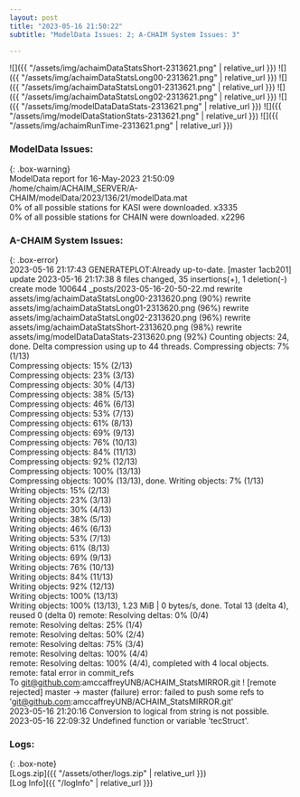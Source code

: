 ```yaml
---
layout: post
title: "2023-05-16 21:50:22"
subtitle: "ModelData Issues: 2; A-CHAIM System Issues: 3"

---
```


![]({{ "/assets/img/achaimDataStatsShort-2313621.png" | relative_url }})
![]({{ "/assets/img/achaimDataStatsLong00-2313621.png" | relative_url }})
![]({{ "/assets/img/achaimDataStatsLong01-2313621.png" | relative_url }})
![]({{ "/assets/img/achaimDataStatsLong02-2313621.png" | relative_url }})
![]({{ "/assets/img/modelDataDataStats-2313621.png" | relative_url }})
![]({{ "/assets/img/modelDataStationStats-2313621.png" | relative_url }})
![]({{ "/assets/img/achaimRunTime-2313621.png" | relative_url }})


### ModelData Issues:  
  
{: .box-warning}  
 ModelData report for 16-May-2023 21:50:09   
 /home/chaim/ACHAIM_SERVER/A-CHAIM/modelData/2023/136/21/modelData.mat   
 0% of all possible stations for KASI were downloaded. x3335   
 0% of all possible stations for CHAIN were downloaded. x2296   
  
### A-CHAIM System Issues:  
  
{: .box-error}  
2023-05-16 21:17:43 GENERATEPLOT:Already up-to-date.
[master 1acb201] update 2023-05-16 21:17:38
 8 files changed, 35 insertions(+), 1 deletion(-)
 create mode 100644 _posts/2023-05-16-20-50-22.md
 rewrite assets/img/achaimDataStatsLong00-2313620.png (90%)
 rewrite assets/img/achaimDataStatsLong01-2313620.png (96%)
 rewrite assets/img/achaimDataStatsLong02-2313620.png (96%)
 rewrite assets/img/achaimDataStatsShort-2313620.png (98%)
 rewrite assets/img/modelDataDataStats-2313620.png (92%)
Counting objects: 24, done.
Delta compression using up to 44 threads.
Compressing objects:   7% (1/13)   Compressing objects:  15% (2/13)   Compressing objects:  23% (3/13)   Compressing objects:  30% (4/13)   Compressing objects:  38% (5/13)   Compressing objects:  46% (6/13)   Compressing objects:  53% (7/13)   Compressing objects:  61% (8/13)   Compressing objects:  69% (9/13)   Compressing objects:  76% (10/13)   Compressing objects:  84% (11/13)   Compressing objects:  92% (12/13)   Compressing objects: 100% (13/13)   Compressing objects: 100% (13/13), done.
Writing objects:   7% (1/13)   Writing objects:  15% (2/13)   Writing objects:  23% (3/13)   Writing objects:  30% (4/13)   Writing objects:  38% (5/13)   Writing objects:  46% (6/13)   Writing objects:  53% (7/13)   Writing objects:  61% (8/13)   Writing objects:  69% (9/13)   Writing objects:  76% (10/13)   Writing objects:  84% (11/13)   Writing objects:  92% (12/13)   Writing objects: 100% (13/13)   Writing objects: 100% (13/13), 1.23 MiB | 0 bytes/s, done.
Total 13 (delta 4), reused 0 (delta 0)
remote: Resolving deltas:   0% (0/4)        remote: Resolving deltas:  25% (1/4)        remote: Resolving deltas:  50% (2/4)        remote: Resolving deltas:  75% (3/4)        remote: Resolving deltas: 100% (4/4)        remote: Resolving deltas: 100% (4/4), completed with 4 local objects.        
remote: fatal error in commit_refs        
To git@github.com:amccaffreyUNB/ACHAIM_StatsMIRROR.git
 ! [remote rejected] master -> master (failure)
error: failed to push some refs to 'git@github.com:amccaffreyUNB/ACHAIM_StatsMIRROR.git'  
2023-05-16 21:20:16 Conversion to logical from string is not possible.  
2023-05-16 22:09:32 Undefined function or variable 'tecStruct'.  

### Logs:  
  
{: .box-note}  
[Logs.zip]({{ "/assets/other/logs.zip" | relative_url }})  
[Log Info]({{ "/logInfo" | relative_url }})  
